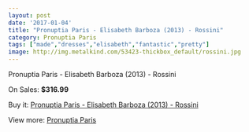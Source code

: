 ```yaml
---
layout: post
date: '2017-01-04'
title: "Pronuptia Paris - Elisabeth Barboza (2013) - Rossini"
category: Pronuptia Paris
tags: ["made","dresses","elisabeth","fantastic","pretty"]
image: http://img.metalkind.com/53423-thickbox_default/rossini.jpg
---
```

Pronuptia Paris - Elisabeth Barboza (2013) - Rossini

On Sales: **$316.99**
<a href="https://www.metalkind.com/en/pronuptia-paris/7500-rossini.html"><amp-img layout="responsive" width="600" height="600" src="//img.metalkind.com/53423-thickbox_default/rossini.jpg" alt="Pronuptia Paris - Elisabeth Barboza (2013) - Rossini 0" /></a>

Buy it: [Pronuptia Paris - Elisabeth Barboza (2013) - Rossini](https://www.metalkind.com/en/pronuptia-paris/7500-rossini.html "Pronuptia Paris - Elisabeth Barboza (2013) - Rossini")

View more: [Pronuptia Paris](https://www.metalkind.com/en/104-pronuptia-paris "Pronuptia Paris")